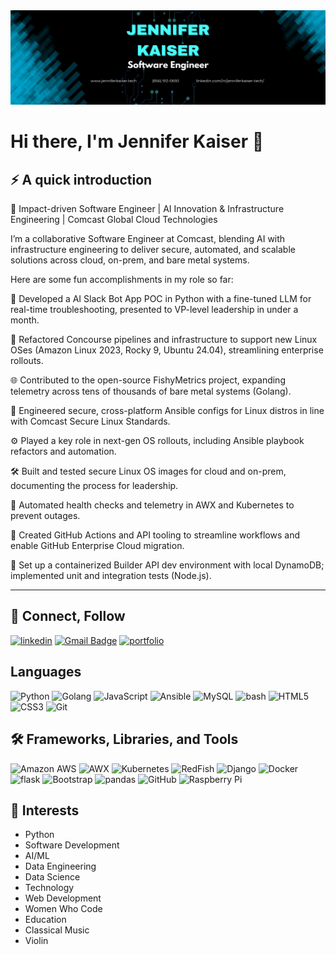 <img src="https://github.com/jenniferKaiser21/jenniferKaiser21/blob/7cdaeec7348574611cf551a44f4fdfe71ff94b3e/_Banner.png">

# Hi there, I'm Jennifer Kaiser 👋


## ⚡ A quick introduction

🌟 Impact-driven Software Engineer | AI Innovation & Infrastructure Engineering | Comcast Global Cloud Technologies

I’m a collaborative Software Engineer at Comcast, blending AI with infrastructure engineering to deliver secure, automated, and scalable solutions across cloud, on-prem, and bare metal systems.

Here are some fun accomplishments in my role so far:

🤖 Developed a AI Slack Bot App POC in Python with a fine-tuned LLM for real-time troubleshooting, presented to VP-level leadership in under a month.

🔧 Refactored Concourse pipelines and infrastructure to support new Linux OSes (Amazon Linux 2023, Rocky 9, Ubuntu 24.04), streamlining enterprise rollouts.

🌐 Contributed to the open-source FishyMetrics project, expanding telemetry across tens of thousands of bare metal systems (Golang).

🔐 Engineered secure, cross-platform Ansible configs for Linux distros in line with Comcast Secure Linux Standards.

⚙️ Played a key role in next-gen OS rollouts, including Ansible playbook refactors and automation.

🛠 Built and tested secure Linux OS images for cloud and on-prem, documenting the process for leadership.

🧪 Automated health checks and telemetry in AWX and Kubernetes to prevent outages.

🚀 Created GitHub Actions and API tooling to streamline workflows and enable GitHub Enterprise Cloud migration.

🧱 Set up a containerized Builder API dev environment with local DynamoDB; implemented unit and integration tests (Node.js).

---

## 🤝 Connect, Follow
[![linkedin](https://img.shields.io/badge/linkedin-0A66C2?style=for-the-badge&logo=linkedin&logoColor=white)](https://www.linkedin.com/in/jenniferkaiser-tech)
[![Gmail Badge](https://img.shields.io/badge/-Email%20Me-c14438?style=for-the-badge&logo=Gmail&logoColor=white&link=mailto:jenniferkaiser.tech@gmail.com)](mailto:jenniferkaiser.tech@gmail.com)
[![portfolio](https://img.shields.io/badge/-Website-green?style=for-the-badge&logo=website&logoColor=white)](http://www.jenniferkaiser.tech)
<br>

## Languages
![Python](https://img.shields.io/badge/-Python-yellow?style=for-the-badge&logo=Python)
![Golang](https://img.shields.io/badge/-golang-blue?style=for-the-badge&logo=go)
![JavaScript](https://img.shields.io/badge/-javascript-yellow?style=for-the-badge&logo=javascript)
![Ansible](https://img.shields.io/badge/-ansible-black?style=for-the-badge&logo=ansible)
![MySQL](https://img.shields.io/badge/-MySQL-purple?style=for-the-badge&logo=mysql)
![bash](https://img.shields.io/badge/-bash-green?style=for-the-badge&logo=bash)
![HTML5](https://img.shields.io/badge/-HTML5-E34F26?style=for-the-badge&logo=html5&logoColor=white)
![CSS3](https://img.shields.io/badge/-CSS3-1572B6?style=for-the-badge&logo=css3)
![Git](https://img.shields.io/badge/-Git-black?style=for-the-badge&logo=git)
<br>

## 🛠 Frameworks, Libraries, and Tools
![Amazon AWS](https://img.shields.io/badge/Amazon%20AWS-yellow?style=for-the-badge&logo=amazon-aws)
![AWX](https://img.shields.io/badge/-awx-red?style=for-the-badge&logo=awx)
![Kubernetes](https://img.shields.io/badge/-kubernetes-black?style=for-the-badge&logo=kubernetes)
![RedFish](https://img.shields.io/badge/-redfish-red?style=for-the-badge&logo=redfish)
![Django](https://img.shields.io/badge/-Django-green?style=for-the-badge&logo=Django)
![Docker](https://img.shields.io/badge/-docker-black?style=for-the-badge&logo=docker)
![flask](https://img.shields.io/badge/-flask-red?style=for-the-badge&logo=flask)
![Bootstrap](https://img.shields.io/badge/-Bootstrap-563D7C?style=for-the-badge&logo=bootstrap)
![pandas](https://img.shields.io/badge/-pandas-black?style=for-the-badge&logo=pandas)
![GitHub](https://img.shields.io/badge/-GitHub-181717?style=for-the-badge&logo=github)
![Raspberry Pi](https://img.shields.io/badge/-Raspberry%20Pi-black?style=for-the-badge&logo=Raspberry-Pi)
<br>

## 🎻 Interests
* Python
* Software Development
* AI/ML
* Data Engineering
* Data Science
* Technology
* Web Development
* Women Who Code
* Education
* Classical Music
* Violin
